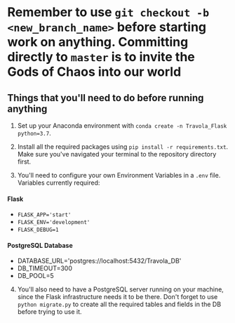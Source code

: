 # Remember to use `git checkout -b <new_branch_name>` before starting work on anything. Committing directly to `master` is to invite the Gods of Chaos into our world

## Things that you'll need to do before running anything

1. Set up your Anaconda environment with `conda create -n Travola_Flask python=3.7`.

2. Install all the required packages using `pip install -r requirements.txt`. Make sure you've navigated your terminal to the repository directory first.

3. You'll need to configure your own Environment Variables in a  `.env` file. Variables currently required:

#### Flask
- `FLASK_APP='start'`
- `FLASK_ENV='development'`
- `FLASK_DEBUG=1`

#### PostgreSQL Database
- DATABASE_URL='postgres://localhost:5432/Travola_DB' 
- DB_TIMEOUT=300
- DB_POOL=5

4. You'll also need to have a PostgreSQL server running on your machine, since the Flask infrastructure needs it to be there. Don't forget to use `python migrate.py` to create all the required tables and fields in the DB before trying to use it.
